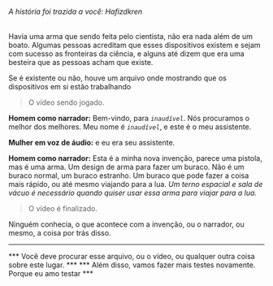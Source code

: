 ###### A história foi trazida a você: Hafizdkren

Havia uma arma que sendo feita pelo cientista, não era nada além de um boato.
Algumas pessoas acreditam que esses dispositivos existem e sejam com sucesso as fronteiras da ciência, e alguns até dizem que era uma besteira que as pessoas acham que existe.

Se é existente ou não, houve um arquivo onde mostrando que os dispositivos em si estão trabalhando

> O vídeo sendo jogado.

**Homem como narrador:** Bem-vindo, para *`inaudível`*. Nós procuramos o melhor dos melhores.
    Meu nome é *`inaudível`*, e este é o meu assistente.

**Mulher em voz de áudio:** e eu era seu assistente.

**Homem como narrador:** Esta é a minha nova invenção, parece uma pistola, mas é uma arma.
    Um design de arma para fazer um buraco.
    Não é um buraco normal, um buraco estranho. Um buraco que pode fazer a coisa mais rápido, ou até mesmo viajando para a lua.
    *Um terno espacial e sala de vácuo é necessário quando quiser usar essa arma para viajar para a lua.*

> O vídeo é finalizado.

Ninguém conhecia, o que acontece com a invenção, ou o narrador, ou mesmo, a coisa por trás disso.

___

*** Você deve procurar esse arquivo, ou o vídeo, ou qualquer outra coisa sobre este lugar. ***
*** Além disso, vamos fazer mais testes novamente. Porque eu amo testar ***